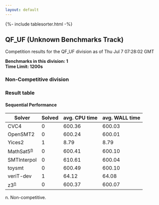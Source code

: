 ```yaml
---
layout: default
---
```

{%- include tablesorter.html -%}

##  QF_UF (Unknown Benchmarks Track)

Competition results for the QF_UF division as of Thu Jul 7 07:28:02 GMT

**Benchmarks in this division: 1**
<br/>
**Time Limit: 1200s**


###  Non-Competitive division 
### Result table
 




#### Sequential Performance
<table id="sequential" class="result sorted">
<thead>
<tr>
<th class="center">Solver</th>
<th class="center">Solved</th>
<th class="center">avg. CPU time </th>
<th class="center">avg. WALL time </th>
</tr>
</thead>
<tr>
<td>CVC4</td>
<td class="right">0</td>
<td class="right">600.36</td>
<td class="right">600.03</td>
</tr>
<tr>
<td>OpenSMT2</td>
<td class="right">0</td>
<td class="right">600.24</td>
<td class="right">600.01</td>
</tr>
<tr>
<td>Yices2</td>
<td class="right">1</td>
<td class="right">8.79</td>
<td class="right">8.79</td>
</tr>
<tr>
<td>MathSat5<SUP><a href="#fn">n</a></SUP>
</td>
<td class="right">0</td>
<td class="right">600.41</td>
<td class="right">600.10</td>
</tr>
<tr>
<td>SMTInterpol</td>
<td class="right">0</td>
<td class="right">610.61</td>
<td class="right">600.04</td>
</tr>
<tr>
<td>toysmt</td>
<td class="right">0</td>
<td class="right">600.49</td>
<td class="right">600.10</td>
</tr>
<tr>
<td>veriT-dev</td>
<td class="right">1</td>
<td class="right">64.12</td>
<td class="right">64.08</td>
</tr>
<tr>
<td>z3<SUP><a href="#fn">n</a></SUP>
</td>
<td class="right">0</td>
<td class="right">600.37</td>
<td class="right">600.07</td>
</tr>
</table>
<span id="fn"> n. Non-competitive.</span>


